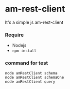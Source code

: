 # am-rest-client

It's a simple js am-rest-client

### Require

- Nodejs
- `npm install`

### command for test

```
node amRestClient schema
node amRestClient schemaOne
node amRestClient query
```
